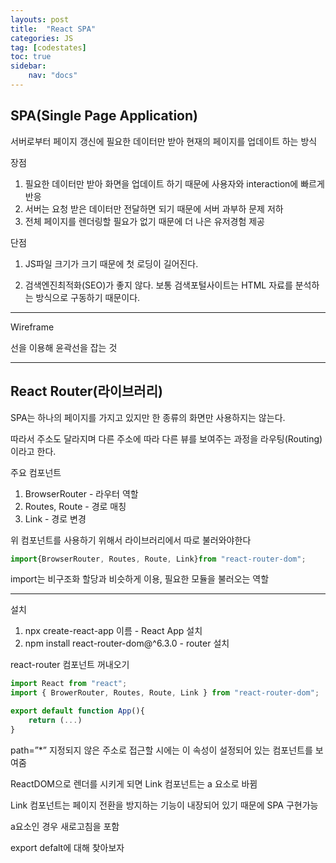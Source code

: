 ```yaml
---
layouts: post
title:  "React SPA"
categories: JS
tag: [codestates]
toc: true
sidebar:
    nav: "docs"
---
```


## SPA(Single Page Application)

서버로부터 페이지 갱신에 필요한 데이터만 받아 현재의 페이지를 업데이트 하는 방식

장점

1. 필요한 데이터만 받아 화면을 업데이트 하기 때문에 사용자와 interaction에 빠르게 반응
2. 서버는 요청 받은 데이터만 전달하면 되기 때문에 서버 과부하 문제 저하
3. 전체 페이지를 렌더링할 필요가 없기 때문에 더 나은 유저경험 제공


단점

1. JS파일 크기가 크기 때문에 첫 로딩이 길어진다.

2. 검색엔진최적화(SEO)가 좋지 않다. 보통 검색포털사이트는 HTML 자료를 분석하는 방식으로 구동하기 때문이다.


---


Wireframe

선을 이용해 윤곽선을 잡는 것


---


## React Router(라이브러리)

SPA는 하나의 페이지를 가지고 있지만 한 종류의 화면만 사용하지는 않는다.

따라서 주소도 달라지며 다른 주소에 따라 다른 뷰를 보여주는 과정을 라우팅(Routing)이라고 한다.

주요 컴포넌트
1. BrowserRouter - 라우터 역할
2. Routes, Route - 경로 매칭
3. Link - 경로 변경

위 컴포넌트를 사용하기 위해서 라이브러리에서 따로 불러와야한다
```js
import{BrowserRouter, Routes, Route, Link}from "react-router-dom";
```
import는 비구조화 할당과 비슷하게 이용, 필요한 모듈을 불러오는 역할


---


설치

1. npx create-react-app 이름 - React App 설치
2. npm install react-router-dom@^6.3.0 - router 설치

react-router 컴포넌트 꺼내오기
```js
import React from "react";
import { BrowerRouter, Routes, Route, Link } from "react-router-dom";

export default function App(){
    return (...)
}
```

path=”*” 지정되지 않은 주소로 접근할 시에는 이 속성이 설정되어 있는 컴포넌트를 보여줌

ReactDOM으로 렌더를 시키게 되면 Link 컴포넌트는 a 요소로 바뀜

Link 컴포넌트는 페이지 전환을 방지하는 기능이 내장되어 있기 때문에 SPA 구현가능

a요소인 경우 새로고침을 포함

export defalt에 대해 찾아보자

